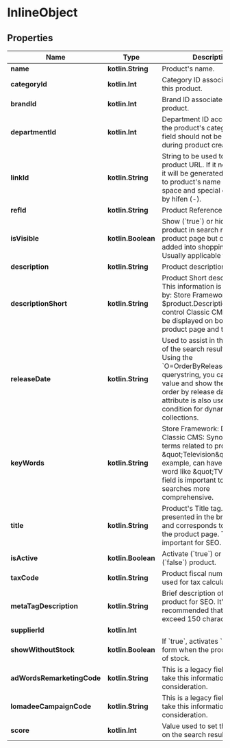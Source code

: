 
# InlineObject

## Properties
Name | Type | Description | Notes
------------ | ------------- | ------------- | -------------
**name** | **kotlin.String** | Product&#39;s name. | 
**categoryId** | **kotlin.Int** | Category ID associated with this product. | 
**brandId** | **kotlin.Int** | Brand ID associated with this product. | 
**departmentId** | **kotlin.Int** | Department ID according to the product&#39;s category. This field should not be provided during product creation. |  [optional]
**linkId** | **kotlin.String** | String to be used to build the product URL. If it not informed, it will be generated according to product&#39;s name replacing space and special character by hifen (-). |  [optional]
**refId** | **kotlin.String** | Product Reference Code. |  [optional]
**isVisible** | **kotlin.Boolean** | Show (&#x60;true&#x60;) or hide (&#x60;false&#x60;) product in search result and product page but can be added into shopping cart. Usually applicable for gifts. |  [optional]
**description** | **kotlin.String** | Product description. |  [optional]
**descriptionShort** | **kotlin.String** | Product Short description. This information is presented by:  Store Framework:  $product.DescriptionShort control  Classic CMS:   And can be displayed on both the product page and the shelf.   |  [optional]
**releaseDate** | **kotlin.String** | Used to assist in the ordering of the search result of the site. Using the &#x60;O&#x3D;OrderByReleaseDateDESC&#x60; querystring, you can pull this value and show the display order by release date. This attribute is also used as a condition for dynamic collections. |  [optional]
**keyWords** | **kotlin.String** | Store Framework: Deprecated  Classic CMS: Synonyms of terms related to product. \&quot;Television\&quot;, for example, can have a substitute word like \&quot;TV\&quot;. This field is important to make your searches more comprehensive.   |  [optional]
**title** | **kotlin.String** | Product&#39;s Title tag. Is presented  in the browser tab and corresponds to the title of the product page. This field is important for SEO. |  [optional]
**isActive** | **kotlin.Boolean** | Activate (&#x60;true&#x60;) or inactivate (&#x60;false&#x60;) product. |  [optional]
**taxCode** | **kotlin.String** | Product fiscal number. Usually used for tax calculation. |  [optional]
**metaTagDescription** | **kotlin.String** | Brief description of the product for SEO. It&#39;s recommended that you don&#39;t exceed 150 characters. |  [optional]
**supplierId** | **kotlin.Int** |  |  [optional]
**showWithoutStock** | **kotlin.Boolean** | If &#x60;true&#x60;, activates &#x60;Notify Me&#x60; form when the product is out of stock. |  [optional]
**adWordsRemarketingCode** | **kotlin.String** | This is a legacy field. Do not take this information into consideration. |  [optional]
**lomadeeCampaignCode** | **kotlin.String** | This is a legacy field. Do not take this information into consideration. |  [optional]
**score** | **kotlin.Int** | Value used to set the priority on the search result page. |  [optional]



